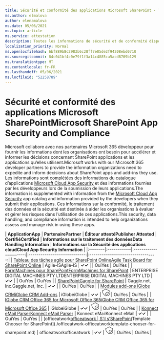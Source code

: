 ```yaml
---
title: Sécurité et conformité des applications Microsoft SharePoint - Toutes les applications
ms.author: elmalova
author: elenamalova
ms.date: 05/06/2021
ms.topic: article
ms.service: attestation
description: Toutes les informations de sécurité et de conformité disponibles pour toutes les applications SharePoint Microsoft.
localization_priority: Normal
ms.openlocfilehash: 6bf889b8c2983b6c28ff7e05de2f94208ebd0710
ms.sourcegitcommit: 84c041bf4c0e79f1f3a14c4885ca5acd8709b129
ms.translationtype: MT
ms.contentlocale: fr-FR
ms.lasthandoff: 05/06/2021
ms.locfileid: "52258789"
---
```

# <a name="microsoft-sharepoint-app-security-and-compliance"></a><span data-ttu-id="292b9-103">Sécurité et conformité des applications Microsoft SharePoint</span><span class="sxs-lookup"><span data-stu-id="292b9-103">Microsoft SharePoint App Security and Compliance</span></span>

<span data-ttu-id="292b9-104">Microsoft collabore avec nos partenaires Microsoft 365 développeur pour fournir les informations dont les organisations ont besoin pour accélérer et informer les décisions concernant SharePoint applications et les applications qu’elles utilisent.</span><span class="sxs-lookup"><span data-stu-id="292b9-104">Microsoft works with our Microsoft 365 developer partners to provide the information organizations need to expedite and inform decisions about SharePoint apps and add-ins they use.</span></span> <span data-ttu-id="292b9-105">Les informations sont complétées des informations du catalogue d’applications [Microsoft Cloud App Security](https://www.microsoft.com/en-us/enterprise-mobility-security/cloud-app-security) et des informations fournies par les développeurs lors de la soumission de leurs applications.</span><span class="sxs-lookup"><span data-stu-id="292b9-105">The information is supplemented with information from the [Microsoft Cloud App Security](https://www.microsoft.com/en-us/enterprise-mobility-security/cloud-app-security) app catalog and information provided by the developers when they submit their applications.</span></span> <span data-ttu-id="292b9-106">Ces informations sur la conformité, le traitement des données et la sécurité est destinée à aider les organisations à évaluer et gérer les risques dans l’utilisation de ces applications.</span><span class="sxs-lookup"><span data-stu-id="292b9-106">This security, data handling, and compliance information is intended to help organizations assess and manage risk in using these apps.</span></span>

| <span data-ttu-id="292b9-107">**Application**</span><span class="sxs-lookup"><span data-stu-id="292b9-107">**App**</span></span> | <span data-ttu-id="292b9-108">**Partenaire**</span><span class="sxs-lookup"><span data-stu-id="292b9-108">**Partner**</span></span> | <span data-ttu-id="292b9-109">**Éditeur attesté**</span><span class="sxs-lookup"><span data-stu-id="292b9-109">**Publisher Attested**</span></span> | <span data-ttu-id="292b9-110">**Certifié**</span><span class="sxs-lookup"><span data-stu-id="292b9-110">**Certified**</span></span> | <span data-ttu-id="292b9-111">**Informations sur le traitement des données**</span><span class="sxs-lookup"><span data-stu-id="292b9-111">**Data Handling Information**</span></span> | <span data-ttu-id="292b9-112">**Informations sur la Sécurité des applications cloud**</span><span class="sxs-lookup"><span data-stu-id="292b9-112">**Cloud App Security Information**</span></span> |
|:--------|:------------|:----------------------:|:-----------------------------:|:----------------------------------:|
| [<span data-ttu-id="292b9-113">Tableau des tâches agile pour SharePoint Online</span><span class="sxs-lookup"><span data-stu-id="292b9-113">Agile Task Board for SharePoint Online</span></span>](./agile-is-task-board-for-sharepoint-online.md) | <span data-ttu-id="292b9-114">Agile-IS</span><span class="sxs-lookup"><span data-stu-id="292b9-114">Agile-IS</span></span> | <span data-ttu-id="292b9-115">**✓**</span><span class="sxs-lookup"><span data-stu-id="292b9-115">**✓**</span></span> |  | <span data-ttu-id="292b9-116">Oui</span><span class="sxs-lookup"><span data-stu-id="292b9-116">Yes</span></span> | <span data-ttu-id="292b9-117">Oui</span><span class="sxs-lookup"><span data-stu-id="292b9-117">Yes</span></span> |
| [<span data-ttu-id="292b9-118">FormMachines pour SharePoint</span><span class="sxs-lookup"><span data-stu-id="292b9-118">FormMachines for SharePoint</span></span>](./enterprise-digital-machines-pty-ltd-formmachines-for-sharepoint.md) | <span data-ttu-id="292b9-119">ENTERPRISE DIGITAL MACHINES PTY LTD</span><span class="sxs-lookup"><span data-stu-id="292b9-119">ENTERPRISE DIGITAL MACHINES PTY LTD</span></span> | <span data-ttu-id="292b9-120">**✓**</span><span class="sxs-lookup"><span data-stu-id="292b9-120">**✓**</span></span> |  | <span data-ttu-id="292b9-121">Oui</span><span class="sxs-lookup"><span data-stu-id="292b9-121">Yes</span></span> | <span data-ttu-id="292b9-122">Oui</span><span class="sxs-lookup"><span data-stu-id="292b9-122">Yes</span></span> |
| [<span data-ttu-id="292b9-123">SharePoint</span><span class="sxs-lookup"><span data-stu-id="292b9-123">Gaggle for SharePoint</span></span>](./gagglenet-inc-gaggle-for-sharepoint.md) | <span data-ttu-id="292b9-124">Gaggle.net, Inc.</span><span class="sxs-lookup"><span data-stu-id="292b9-124">Gaggle.net, Inc.</span></span> | <span data-ttu-id="292b9-125">**✓**</span><span class="sxs-lookup"><span data-stu-id="292b9-125">**✓**</span></span> |  | <span data-ttu-id="292b9-126">Oui</span><span class="sxs-lookup"><span data-stu-id="292b9-126">Yes</span></span> | <span data-ttu-id="292b9-127">Oui</span><span class="sxs-lookup"><span data-stu-id="292b9-127">Yes</span></span> |
| [<span data-ttu-id="292b9-128">Modules add-ons iGlobe CRM</span><span class="sxs-lookup"><span data-stu-id="292b9-128">iGlobe CRM Add-ons</span></span>](./iglobe-crm-add-ons.md) | <span data-ttu-id="292b9-129">iGlobe</span><span class="sxs-lookup"><span data-stu-id="292b9-129">iGlobe</span></span> | <span data-ttu-id="292b9-130">**✓**</span><span class="sxs-lookup"><span data-stu-id="292b9-130">**✓**</span></span> | <img alt="Certified application badge" src="../media/certified-badge.png" height="25" width="25" /> | <span data-ttu-id="292b9-131">Oui</span><span class="sxs-lookup"><span data-stu-id="292b9-131">Yes</span></span> | <span data-ttu-id="292b9-132">Oui</span><span class="sxs-lookup"><span data-stu-id="292b9-132">Yes</span></span> |
| [<span data-ttu-id="292b9-133">IGlobe CRM Office 365 for Microsoft Office 365</span><span class="sxs-lookup"><span data-stu-id="292b9-133">iGlobe CRM Office 365 for Microsoft Office 365</span></span>](./iglobe-crm-office-365-for-microsoft.md) | <span data-ttu-id="292b9-134">iGlobe</span><span class="sxs-lookup"><span data-stu-id="292b9-134">iGlobe</span></span> | <span data-ttu-id="292b9-135">**✓**</span><span class="sxs-lookup"><span data-stu-id="292b9-135">**✓**</span></span> | <img alt="Certified application badge" src="../media/certified-badge.png" height="25" width="25" /> | <span data-ttu-id="292b9-136">Oui</span><span class="sxs-lookup"><span data-stu-id="292b9-136">Yes</span></span> | <span data-ttu-id="292b9-137">Oui</span><span class="sxs-lookup"><span data-stu-id="292b9-137">Yes</span></span> |
| [<span data-ttu-id="292b9-138">Konnect eMail Parser</span><span class="sxs-lookup"><span data-stu-id="292b9-138">Konnect eMail Parser</span></span>](./konnect-email-parser.md) | <span data-ttu-id="292b9-139">Konnect eMail</span><span class="sxs-lookup"><span data-stu-id="292b9-139">Konnect eMail</span></span> | <span data-ttu-id="292b9-140">**✓**</span><span class="sxs-lookup"><span data-stu-id="292b9-140">**✓**</span></span> |  | <span data-ttu-id="292b9-141">Oui</span><span class="sxs-lookup"><span data-stu-id="292b9-141">Yes</span></span> | <span data-ttu-id="292b9-142">Oui</span><span class="sxs-lookup"><span data-stu-id="292b9-142">Yes</span></span> |
| <span data-ttu-id="292b9-143">[officeatwork</span><span class="sxs-lookup"><span data-stu-id="292b9-143">[officeatwork</span></span> | <span data-ttu-id="292b9-144">S’il s’SharePoint](./officeatwork-officeatworktemplate-chooser-for-sharepoint.md)</span><span class="sxs-lookup"><span data-stu-id="292b9-144">Template Chooser for SharePoint](./officeatwork-officeatworktemplate-chooser-for-sharepoint.md)</span></span> | <span data-ttu-id="292b9-145">officeatwork</span><span class="sxs-lookup"><span data-stu-id="292b9-145">officeatwork</span></span> | <span data-ttu-id="292b9-146">**✓**</span><span class="sxs-lookup"><span data-stu-id="292b9-146">**✓**</span></span> | <img alt="Certified application badge" src="../media/certified-badge.png" height="25" width="25" /> | <span data-ttu-id="292b9-147">Oui</span><span class="sxs-lookup"><span data-stu-id="292b9-147">Yes</span></span> | <span data-ttu-id="292b9-148">Oui</span><span class="sxs-lookup"><span data-stu-id="292b9-148">Yes</span></span> |
